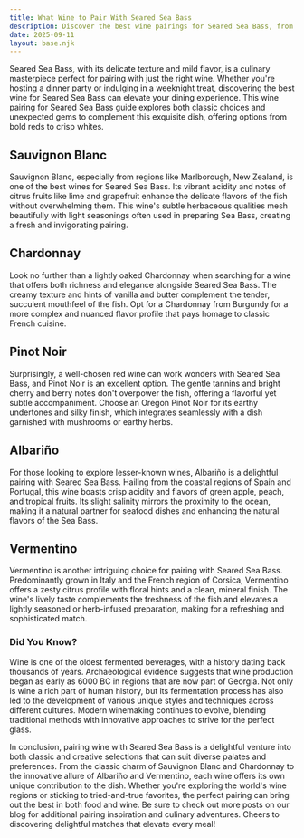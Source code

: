 ```yaml
---
title: What Wine to Pair With Seared Sea Bass
description: Discover the best wine pairings for Seared Sea Bass, from bold reds to crisp whites.
date: 2025-09-11
layout: base.njk
---
```


Seared Sea Bass, with its delicate texture and mild flavor, is a culinary masterpiece perfect for pairing with just the right wine. Whether you're hosting a dinner party or indulging in a weeknight treat, discovering the best wine for Seared Sea Bass can elevate your dining experience. This wine pairing for Seared Sea Bass guide explores both classic choices and unexpected gems to complement this exquisite dish, offering options from bold reds to crisp whites.

## Sauvignon Blanc

Sauvignon Blanc, especially from regions like Marlborough, New Zealand, is one of the best wines for Seared Sea Bass. Its vibrant acidity and notes of citrus fruits like lime and grapefruit enhance the delicate flavors of the fish without overwhelming them. This wine's subtle herbaceous qualities mesh beautifully with light seasonings often used in preparing Sea Bass, creating a fresh and invigorating pairing.

## Chardonnay

Look no further than a lightly oaked Chardonnay when searching for a wine that offers both richness and elegance alongside Seared Sea Bass. The creamy texture and hints of vanilla and butter complement the tender, succulent mouthfeel of the fish. Opt for a Chardonnay from Burgundy for a more complex and nuanced flavor profile that pays homage to classic French cuisine.

## Pinot Noir

Surprisingly, a well-chosen red wine can work wonders with Seared Sea Bass, and Pinot Noir is an excellent option. The gentle tannins and bright cherry and berry notes don't overpower the fish, offering a flavorful yet subtle accompaniment. Choose an Oregon Pinot Noir for its earthy undertones and silky finish, which integrates seamlessly with a dish garnished with mushrooms or earthy herbs.

## Albariño

For those looking to explore lesser-known wines, Albariño is a delightful pairing with Seared Sea Bass. Hailing from the coastal regions of Spain and Portugal, this wine boasts crisp acidity and flavors of green apple, peach, and tropical fruits. Its slight salinity mirrors the proximity to the ocean, making it a natural partner for seafood dishes and enhancing the natural flavors of the Sea Bass.

## Vermentino

Vermentino is another intriguing choice for pairing with Seared Sea Bass. Predominantly grown in Italy and the French region of Corsica, Vermentino offers a zesty citrus profile with floral hints and a clean, mineral finish. The wine's lively taste complements the freshness of the fish and elevates a lightly seasoned or herb-infused preparation, making for a refreshing and sophisticated match.

### Did You Know?

Wine is one of the oldest fermented beverages, with a history dating back thousands of years. Archaeological evidence suggests that wine production began as early as 6000 BC in regions that are now part of Georgia. Not only is wine a rich part of human history, but its fermentation process has also led to the development of various unique styles and techniques across different cultures. Modern winemaking continues to evolve, blending traditional methods with innovative approaches to strive for the perfect glass.

In conclusion, pairing wine with Seared Sea Bass is a delightful venture into both classic and creative selections that can suit diverse palates and preferences. From the classic charm of Sauvignon Blanc and Chardonnay to the innovative allure of Albariño and Vermentino, each wine offers its own unique contribution to the dish. Whether you're exploring the world's wine regions or sticking to tried-and-true favorites, the perfect pairing can bring out the best in both food and wine. Be sure to check out more posts on our blog for additional pairing inspiration and culinary adventures. Cheers to discovering delightful matches that elevate every meal!